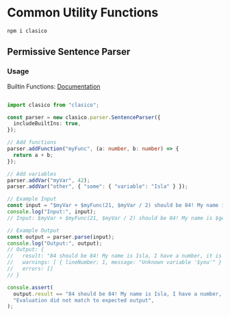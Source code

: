 <!-- THIS FILE IS @autogenerated DO NOT EDIT -->

# Common Utility Functions

```console
npm i clasico
```

## Permissive Sentence Parser

### Usage

Builtin Functions: [Documentation](https://github.com/TheBinaryBrigade/clasico-utils/blob/main/src/eval/README.md#table-of-contens)

```ts

import clasico from "clasico";

const parser = new clasico.parser.SentenceParser({
  includeBuiltIns: true,
});

// Add functions
parser.addFunction("myFunc", (a: number, b: number) => {
  return a + b;
});

// Add variables
parser.addVar("myVar", 42);
parser.addVar("other", { "some": { "variable": "Isla" } });

// Example Input
const input = "$myVar + $myFunc(21, $myVar / 2) should be 84! My name is $getattr($other, 'some.variable'), I have a number, it is $myVar. I don't have $you!!";
console.log("Input:", input);
// Input: $myVar + $myFunc(21, $myVar / 2) should be 84! My name is $getattr($other, 'some.variable'), I have a number, it is $myVar. I don't have $you!!

// Example Output
const output = parser.parse(input);
console.log("Output:", output);
// Output: {
//   result: "84 should be 84! My name is Isla, I have a number, it is 42. I don't have $you!!",
//   warnings: [ { lineNumber: 1, message: "Unknown variable '$you'" } ],
//   errors: []
// }

console.assert(
  output.result == "84 should be 84! My name is Isla, I have a number, it is 42. I don't have $you!!",
  "Evaluation did not match to expected output",
);


```

